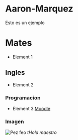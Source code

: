 # Aaron-Marquez
Esto es un ejemplo
# Mates
- Element 1
## Ingles
- Element 2
### Programacion
- Element 3
[Moodle](https://moodle.elpuig.xeill.net/course/view.php?id=549)
### Imagen
![Pez feo](https://fotografias.larazon.es/clipping/cmsimages01/2021/10/04/AB12226F-B636-4BD0-8CFB-C4B11D8903CE/98.jpg?crop=654,368,x27,y0&width=1900&height=1069&optimize=low&format=webply)
*tHola maestro* 
